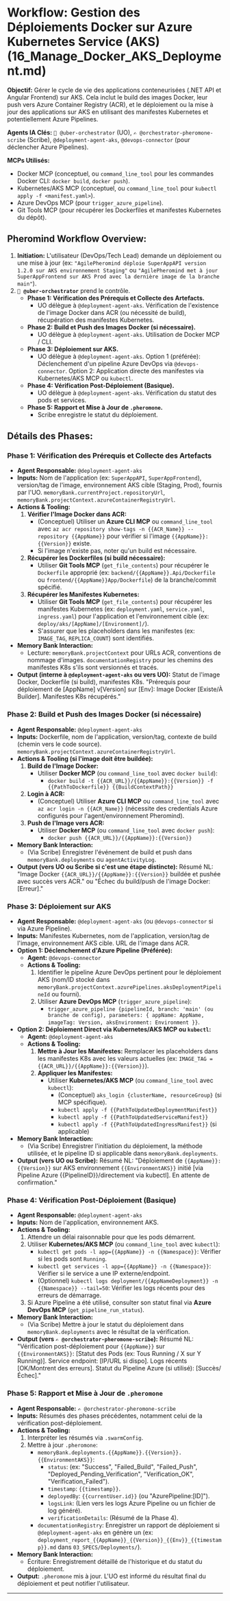 # Workflow: Gestion des Déploiements Docker sur Azure Kubernetes Service (AKS) (16_Manage_Docker_AKS_Deployment.md)

**Objectif:** Gérer le cycle de vie des applications conteneurisées (.NET API et Angular Frontend) sur AKS. Cela inclut le build des images Docker, leur push vers Azure Container Registry (ACR), et le déploiement ou la mise à jour des applications sur AKS en utilisant des manifestes Kubernetes et potentiellement Azure Pipelines.

**Agents IA Clés:** `🧐 @uber-orchestrator` (UO), `✍️ @orchestrator-pheromone-scribe` (Scribe), `@deployment-agent-aks`, `@devops-connector` (pour déclencher Azure Pipelines).

**MCPs Utilisés:**
*   Docker MCP (conceptuel, ou `command_line_tool` pour les commandes Docker CLI: `docker build`, `docker push`).
*   Kubernetes/AKS MCP (conceptuel, ou `command_line_tool` pour `kubectl apply -f <manifest.yaml>`).
*   Azure DevOps MCP (pour `trigger_azure_pipeline`).
*   Git Tools MCP (pour récupérer les Dockerfiles et manifestes Kubernetes du dépôt).

## Pheromind Workflow Overview:

1.  **Initiation:** L'utilisateur (DevOps/Tech Lead) demande un déploiement ou une mise à jour (ex: `"AgilePheromind déploie SuperAppAPI version 1.2.0 sur AKS environnement Staging"` ou `"AgilePheromind met à jour SuperAppFrontend sur AKS Prod avec la dernière image de la branche main"`).
2.  **`🧐 @uber-orchestrator`** prend le contrôle.
    *   **Phase 1: Vérification des Prérequis et Collecte des Artefacts.**
        *   UO délègue à `@deployment-agent-aks`. Vérification de l'existence de l'image Docker dans ACR (ou nécessité de build), récupération des manifestes Kubernetes.
    *   **Phase 2: Build et Push des Images Docker (si nécessaire).**
        *   UO délègue à `@deployment-agent-aks`. Utilisation de Docker MCP / CLI.
    *   **Phase 3: Déploiement sur AKS.**
        *   UO délègue à `@deployment-agent-aks`. Option 1 (préférée): Déclenchement d'un pipeline Azure DevOps via `@devops-connector`. Option 2: Application directe des manifestes via Kubernetes/AKS MCP ou `kubectl`.
    *   **Phase 4: Vérification Post-Déploiement (Basique).**
        *   UO délègue à `@deployment-agent-aks`. Vérification du statut des pods et services.
    *   **Phase 5: Rapport et Mise à Jour de `.pheromone`.**
        *   Scribe enregistre le statut du déploiement.

## Détails des Phases:

### Phase 1: Vérification des Prérequis et Collecte des Artefacts
*   **Agent Responsable:** `@deployment-agent-aks`
*   **Inputs:** Nom de l'application (ex: `SuperAppAPI`, `SuperAppFrontend`), version/tag de l'image, environnement AKS cible (Staging, Prod), fournis par l'UO. `memoryBank.currentProject.repositoryUrl`, `memoryBank.projectContext.azureContainerRegistryUrl`.
*   **Actions & Tooling:**
    1.  **Vérifier l'Image Docker dans ACR:**
        *   (Conceptuel) Utiliser un **Azure CLI MCP** ou `command_line_tool` avec `az acr repository show-tags -n {{ACR_Name}} --repository {{AppName}}` pour vérifier si l'image `{{AppName}}:{{Version}}` existe.
        *   Si l'image n'existe pas, noter qu'un build est nécessaire.
    2.  **Récupérer les Dockerfiles (si build nécessaire):**
        *   Utiliser **Git Tools MCP** (`get_file_contents`) pour récupérer le `Dockerfile` approprié (ex: `backend/{{AppName}}.Api/Dockerfile` ou `frontend/{{AppName}}App/Dockerfile`) de la branche/commit spécifié.
    3.  **Récupérer les Manifestes Kubernetes:**
        *   Utiliser **Git Tools MCP** (`get_file_contents`) pour récupérer les manifestes Kubernetes (ex: `deployment.yaml`, `service.yaml`, `ingress.yaml`) pour l'application et l'environnement cible (ex: `deploy/aks/[AppName]/[Environment]/`).
        *   S'assurer que les placeholders dans les manifestes (ex: `IMAGE_TAG`, `REPLICA_COUNT`) sont identifiés.
*   **Memory Bank Interaction:**
    *   Lecture: `memoryBank.projectContext` pour URLs ACR, conventions de nommage d'images. `documentationRegistry` pour les chemins des manifestes K8s s'ils sont versionnés et tracés.
*   **Output (interne à `@deployment-agent-aks` ou vers UO):** Statut de l'image Docker, Dockerfile (si build), manifestes K8s. "Prérequis pour déploiement de [AppName] v[Version] sur [Env]: Image Docker [Existe/À Builder]. Manifestes K8s récupérés."

### Phase 2: Build et Push des Images Docker (si nécessaire)
*   **Agent Responsable:** `@deployment-agent-aks`
*   **Inputs:** Dockerfile, nom de l'application, version/tag, contexte de build (chemin vers le code source). `memoryBank.projectContext.azureContainerRegistryUrl`.
*   **Actions & Tooling (si l'image doit être buildée):**
    1.  **Build de l'Image Docker:**
        *   Utiliser **Docker MCP** (ou `command_line_tool` avec `docker build`):
            *   `docker build -t {{ACR_URL}}/{{AppName}}:{{Version}} -f {{PathToDockerfile}} {{BuildContextPath}}`
    2.  **Login à ACR:**
        *   (Conceptuel) Utiliser **Azure CLI MCP** ou `command_line_tool` avec `az acr login -n {{ACR_Name}}` (nécessite des credentials Azure configurés pour l'agent/environnement Pheromind).
    3.  **Push de l'Image vers ACR:**
        *   Utiliser **Docker MCP** (ou `command_line_tool` avec `docker push`):
            *   `docker push {{ACR_URL}}/{{AppName}}:{{Version}}`
*   **Memory Bank Interaction:**
    *   (Via Scribe) Enregistrer l'événement de build et push dans `memoryBank.deployments` ou `agentActivityLog`.
*   **Output (vers UO ou Scribe si c'est une étape distincte):** Résumé NL: "Image Docker `{{ACR_URL}}/{{AppName}}:{{Version}}` buildée et pushée avec succès vers ACR." ou "Échec du build/push de l'image Docker: [Erreur]."

### Phase 3: Déploiement sur AKS
*   **Agent Responsable:** `@deployment-agent-aks` (ou `@devops-connector` si via Azure Pipeline).
*   **Inputs:** Manifestes Kubernetes, nom de l'application, version/tag de l'image, environnement AKS cible. URL de l'image dans ACR.
*   **Option 1: Déclenchement d'Azure Pipeline (Préférée):**
    *   **Agent:** `@devops-connector`
    *   **Actions & Tooling:**
        1.  Identifier le pipeline Azure DevOps pertinent pour le déploiement AKS (nom/ID stocké dans `memoryBank.projectContext.azurePipelines.aksDeploymentPipelineId` ou fourni).
        2.  Utiliser **Azure DevOps MCP** (`trigger_azure_pipeline`):
            *   `trigger_azure_pipeline {pipelineId, branch: 'main' (ou branche de config), parameters: { appName: AppName, imageTag: Version, aksEnvironment: Environment }}`.
*   **Option 2: Déploiement Direct via Kubernetes/AKS MCP ou `kubectl`:**
    *   **Agent:** `@deployment-agent-aks`
    *   **Actions & Tooling:**
        1.  **Mettre à Jour les Manifestes:** Remplacer les placeholders dans les manifestes K8s avec les valeurs actuelles (ex: `IMAGE_TAG = {{ACR_URL}}/{{AppName}}:{{Version}}`).
        2.  **Appliquer les Manifestes:**
            *   Utiliser **Kubernetes/AKS MCP** (ou `command_line_tool` avec `kubectl`):
                *   (Conceptuel) `aks_login {clusterName, resourceGroup}` (si MCP spécifique).
                *   `kubectl apply -f {{PathToUpdatedDeploymentManifest}}`
                *   `kubectl apply -f {{PathToUpdatedServiceManifest}}`
                *   `kubectl apply -f {{PathToUpdatedIngressManifest}}` (si applicable)
*   **Memory Bank Interaction:**
    *   (Via Scribe) Enregistrer l'initiation du déploiement, la méthode utilisée, et le pipeline ID si applicable dans `memoryBank.deployments`.
*   **Output (vers UO ou Scribe):** Résumé NL: "Déploiement de `{{AppName}}:{{Version}}` sur AKS environnement `{{EnvironmentAKS}}` initié [via Pipeline Azure {{PipelineID}}/directement via kubectl]. En attente de confirmation."

### Phase 4: Vérification Post-Déploiement (Basique)
*   **Agent Responsable:** `@deployment-agent-aks`
*   **Inputs:** Nom de l'application, environnement AKS.
*   **Actions & Tooling:**
    1.  Attendre un délai raisonnable pour que les pods démarrent.
    2.  Utiliser **Kubernetes/AKS MCP** (ou `command_line_tool` avec `kubectl`):
        *   `kubectl get pods -l app={{AppName}} -n {{Namespace}}`: Vérifier si les pods sont `Running`.
        *   `kubectl get services -l app={{AppName}} -n {{Namespace}}`: Vérifier si le service a une IP externe/endpoint.
        *   (Optionnel) `kubectl logs deployment/{{AppNameDeployment}} -n {{Namespace}} --tail=50`: Vérifier les logs récents pour des erreurs de démarrage.
    3.  Si Azure Pipeline a été utilisé, consulter son statut final via **Azure DevOps MCP** (`get_pipeline_run_status`).
*   **Memory Bank Interaction:**
    *   (Via Scribe) Mettre à jour le statut du déploiement dans `memoryBank.deployments` avec le résultat de la vérification.
*   **Output (vers `✍️ @orchestrator-pheromone-scribe`):** Résumé NL: "Vérification post-déploiement pour `{{AppName}}` sur `{{EnvironmentAKS}}`: [Statut des Pods (ex: Tous Running / X sur Y Running)]. Service endpoint: [IP/URL si dispo]. Logs récents [OK/Montrent des erreurs]. Statut du Pipeline Azure (si utilisé): [Succès/Échec]."

### Phase 5: Rapport et Mise à Jour de `.pheromone`
*   **Agent Responsable:** `✍️ @orchestrator-pheromone-scribe`
*   **Inputs:** Résumés des phases précédentes, notamment celui de la vérification post-déploiement.
*   **Actions & Tooling:**
    1.  Interpréter les résumés via `.swarmConfig`.
    2.  Mettre à jour `.pheromone`:
        *   `memoryBank.deployments.{{AppName}}.{{Version}}.{{EnvironmentAKS}}`:
            *   `status`: (ex: "Success", "Failed_Build", "Failed_Push", "Deployed_Pending_Verification", "Verification_OK", "Verification_Failed").
            *   `timestamp`: `{{timestamp}}`.
            *   `deployedBy`: `{{currentUser.id}}` (ou "AzurePipeline:[ID]").
            *   `logsLink`: (Lien vers les logs Azure Pipeline ou un fichier de log généré).
            *   `verificationDetails`: (Résumé de la Phase 4).
        *   `documentationRegistry`: Enregistrer un rapport de déploiement si `@deployment-agent-aks` en génère un (ex: `deployment_report_{{AppName}}_{{Version}}_{{Env}}_{{timestamp}}.md` dans `03_SPECS/Deployments/`).
*   **Memory Bank Interaction:**
    *   Écriture: Enregistrement détaillé de l'historique et du statut du déploiement.
*   **Output:** `.pheromone` mis à jour. L'UO est informé du résultat final du déploiement et peut notifier l'utilisateur.

---
